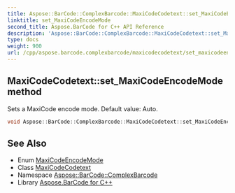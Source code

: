 ```yaml
---
title: Aspose::BarCode::ComplexBarcode::MaxiCodeCodetext::set_MaxiCodeEncodeMode method
linktitle: set_MaxiCodeEncodeMode
second_title: Aspose.BarCode for C++ API Reference
description: 'Aspose::BarCode::ComplexBarcode::MaxiCodeCodetext::set_MaxiCodeEncodeMode method. Sets a MaxiCode encode mode. Default value: Auto in C++.'
type: docs
weight: 900
url: /cpp/aspose.barcode.complexbarcode/maxicodecodetext/set_maxicodeencodemode/
---
```

## MaxiCodeCodetext::set_MaxiCodeEncodeMode method


Sets a MaxiCode encode mode. Default value: Auto.

```cpp
void Aspose::BarCode::ComplexBarcode::MaxiCodeCodetext::set_MaxiCodeEncodeMode(Aspose::BarCode::Generation::MaxiCodeEncodeMode value)
```

## See Also

* Enum [MaxiCodeEncodeMode](../../../aspose.barcode.generation/maxicodeencodemode/)
* Class [MaxiCodeCodetext](../)
* Namespace [Aspose::BarCode::ComplexBarcode](../../)
* Library [Aspose.BarCode for C++](../../../)
